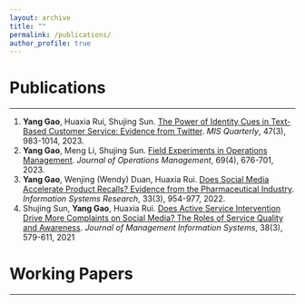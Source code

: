 ```yaml
---
layout: archive
title: ""
permalink: /publications/
author_profile: true
---
```


# Publications
---
1. **Yang Gao**, Huaxia Rui, Shujing Sun. [The Power of Identity Cues in Text-Based Customer Service: Evidence from Twitter](https://misq.umn.edu/the-power-of-identity-cues-in-text-based-customer-service-evidence-from-twitter.html). _MIS Quarterly_, 47(3), 983-1014, 2023.
2. **Yang Gao**, Meng Li, Shujing Sun. [Field Experiments in Operations Management](https://onlinelibrary.wiley.com/doi/abs/10.1002/joom.1240). _Journal of Operations Management_, 69(4), 676-701, 2023.
3. **Yang Gao**, Wenjing (Wendy) Duan, Huaxia Rui. [Does Social Media Accelerate Product Recalls? Evidence from the Pharmaceutical Industry](https://pubsonline.informs.org/doi/abs/10.1287/isre.2021.1092). _Information Systems Research_, 33(3), 954-977, 2022.
4. Shujing Sun, **Yang Gao**, Huaxia Rui. [Does Active Service Intervention Drive More Complaints on Social Media? The Roles of Service Quality and Awareness](https://www.tandfonline.com/doi/abs/10.1080/07421222.2021.1958548). _Journal of Management Information Systems_, 38(3), 579-611, 2021

# Working Papers
---

